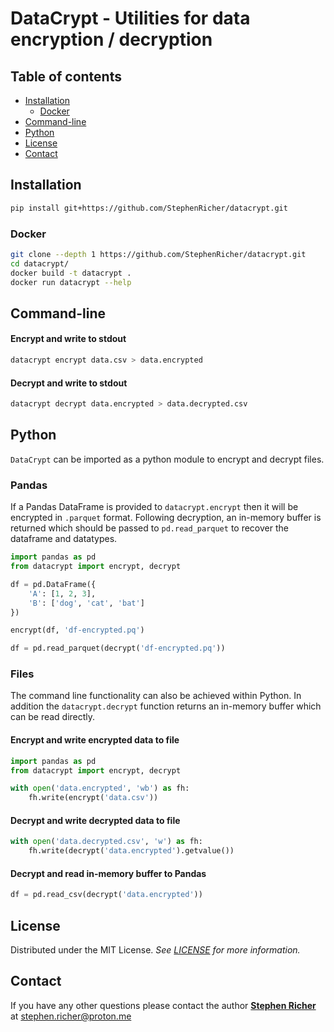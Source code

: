 # DataCrypt - Utilities for data encryption / decryption

## Table of contents
  * [Installation](#installation)
    * [Docker](#docker)
  * [Command-line](#command-line)
  * [Python](#python)
  * [License](#license)
  * [Contact](#contact)

## Installation
```bash
pip install git+https://github.com/StephenRicher/datacrypt.git
```

### Docker
```bash
git clone --depth 1 https://github.com/StephenRicher/datacrypt.git
cd datacrypt/
docker build -t datacrypt .
docker run datacrypt --help
```

## Command-line

#### Encrypt and write to stdout
```bash
datacrypt encrypt data.csv > data.encrypted
```

#### Decrypt and write to stdout
```bash
datacrypt decrypt data.encrypted > data.decrypted.csv
```

## Python
`DataCrypt` can be imported as a python module to encrypt and decrypt files.

### Pandas
If a Pandas DataFrame is provided to `datacrypt.encrypt` then it will be encrypted in `.parquet` format.
Following decryption, an in-memory buffer is returned which should be passed to `pd.read_parquet` to recover the dataframe and datatypes.

```python
import pandas as pd
from datacrypt import encrypt, decrypt

df = pd.DataFrame({
    'A': [1, 2, 3],
    'B': ['dog', 'cat', 'bat']
})

encrypt(df, 'df-encrypted.pq')

df = pd.read_parquet(decrypt('df-encrypted.pq'))
```

### Files
The command line functionality can also be achieved within Python.
In addition the `datacrypt.decrypt` function returns an in-memory buffer which can be read directly.

#### Encrypt and write encrypted data to file
```python
import pandas as pd
from datacrypt import encrypt, decrypt

with open('data.encrypted', 'wb') as fh:
    fh.write(encrypt('data.csv'))
```

#### Decrypt and write decrypted data to file
```python
with open('data.decrypted.csv', 'w') as fh:
    fh.write(decrypt('data.encrypted').getvalue())
```

#### Decrypt and read in-memory buffer to Pandas
```python
df = pd.read_csv(decrypt('data.encrypted'))
```

## License
Distributed under the MIT License. _See [LICENSE](./LICENSE) for more information._


## Contact
If you have any other questions please contact the author **[Stephen Richer](https://www.linkedin.com/in/stephenricher/)**
at stephen.richer@proton.me
